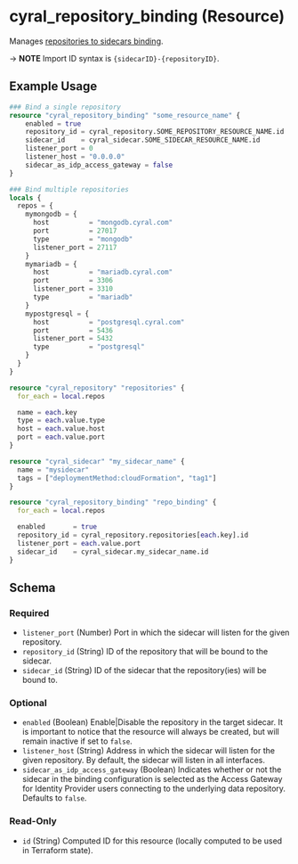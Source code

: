 # cyral_repository_binding (Resource)

Manages [repositories to sidecars binding](https://cyral.com/docs/sidecars/sidecar-assign-repo).

-> **NOTE** Import ID syntax is `{sidecarID}-{repositoryID}`.

## Example Usage

```terraform
### Bind a single repository
resource "cyral_repository_binding" "some_resource_name" {
    enabled = true
    repository_id = cyral_repository.SOME_REPOSITORY_RESOURCE_NAME.id
    sidecar_id    = cyral_sidecar.SOME_SIDECAR_RESOURCE_NAME.id
    listener_port = 0
    listener_host = "0.0.0.0"
    sidecar_as_idp_access_gateway = false
}

### Bind multiple repositories
locals {
  repos = {
    mymongodb = {
      host          = "mongodb.cyral.com"
      port          = 27017
      type          = "mongodb"
      listener_port = 27117
    }
    mymariadb = {
      host          = "mariadb.cyral.com"
      port          = 3306
      listener_port = 3310
      type          = "mariadb"
    }
    mypostgresql = {
      host          = "postgresql.cyral.com"
      port          = 5436
      listener_port = 5432
      type          = "postgresql"
    }
  }
}

resource "cyral_repository" "repositories" {
  for_each = local.repos

  name = each.key
  type = each.value.type
  host = each.value.host
  port = each.value.port
}

resource "cyral_sidecar" "my_sidecar_name" {
  name = "mysidecar"
  tags = ["deploymentMethod:cloudFormation", "tag1"]
}

resource "cyral_repository_binding" "repo_binding" {
  for_each = local.repos

  enabled       = true
  repository_id = cyral_repository.repositories[each.key].id
  listener_port = each.value.port
  sidecar_id    = cyral_sidecar.my_sidecar_name.id
}
```

<!-- schema generated by tfplugindocs -->

## Schema

### Required

- `listener_port` (Number) Port in which the sidecar will listen for the given repository.
- `repository_id` (String) ID of the repository that will be bound to the sidecar.
- `sidecar_id` (String) ID of the sidecar that the repository(ies) will be bound to.

### Optional

- `enabled` (Boolean) Enable|Disable the repository in the target sidecar. It is important to notice that the resource will always be created, but will remain inactive if set to `false`.
- `listener_host` (String) Address in which the sidecar will listen for the given repository. By default, the sidecar will listen in all interfaces.
- `sidecar_as_idp_access_gateway` (Boolean) Indicates whether or not the sidecar in the binding configuration is selected as the Access Gateway for Identity Provider users connecting to the underlying data repository. Defaults to `false`.

### Read-Only

- `id` (String) Computed ID for this resource (locally computed to be used in Terraform state).
